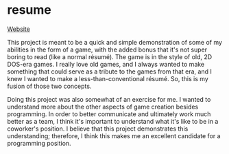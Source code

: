 resume
======

[Website](http://drewaburden.github.io/resume/)

This project is meant to be a quick and simple demonstration of some of my abilities in the form of a game, with the added bonus that it's not super boring to read (like a normal résumé). The game is in the style of old, 2D DOS-era games. I really love old games, and I always wanted to make something that could serve as a tribute to the games from that era, and I knew I wanted to make a less-than-conventional résumé. So, this is my fusion of those two concepts.

Doing this project was also somewhat of an exercise for me. I wanted to understand more about the other aspects of game creation besides programming. In order to better communicate and ultimately work much better as a team, I think it's important to understand what it's like to be in a coworker's position. I believe that this project demonstrates this understanding; therefore, I think this makes me an excellent candidate for a programming position.
